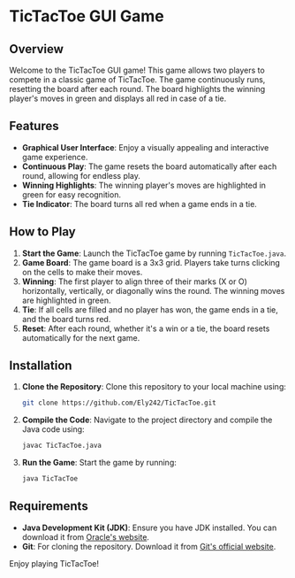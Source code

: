 # TicTacToe GUI Game

## Overview
Welcome to the TicTacToe GUI game! This game allows two players to compete in a classic game of TicTacToe. The game continuously runs, resetting the board after each round. The board highlights the winning player's moves in green and displays all red in case of a tie.

## Features
- **Graphical User Interface**: Enjoy a visually appealing and interactive game experience.
- **Continuous Play**: The game resets the board automatically after each round, allowing for endless play.
- **Winning Highlights**: The winning player's moves are highlighted in green for easy recognition.
- **Tie Indicator**: The board turns all red when a game ends in a tie.

## How to Play
1. **Start the Game**: Launch the TicTacToe game by running `TicTacToe.java`.
2. **Game Board**: The game board is a 3x3 grid. Players take turns clicking on the cells to make their moves.
3. **Winning**: The first player to align three of their marks (X or O) horizontally, vertically, or diagonally wins the round. The winning moves are highlighted in green.
4. **Tie**: If all cells are filled and no player has won, the game ends in a tie, and the board turns red.
5. **Reset**: After each round, whether it's a win or a tie, the board resets automatically for the next game.

## Installation
1. **Clone the Repository**: Clone this repository to your local machine using:
    ```sh
    git clone https://github.com/Ely242/TicTacToe.git
    ```
2. **Compile the Code**: Navigate to the project directory and compile the Java code using:
    ```sh
    javac TicTacToe.java
    ```
3. **Run the Game**: Start the game by running:
    ```sh
    java TicTacToe
    ```

## Requirements
- **Java Development Kit (JDK)**: Ensure you have JDK installed. You can download it from [Oracle's website](https://www.oracle.com/java/technologies/javase-jdk11-downloads.html).
- **Git**: For cloning the repository. Download it from [Git's official website](https://git-scm.com/).

Enjoy playing TicTacToe!
